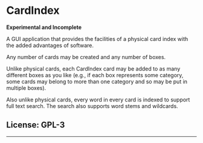 # CardIndex

**Experimental and Incomplete**

A GUI application that provides the facilities of a physical card index with
the added advantages of software.

Any number of cards may be created and any number of boxes.

Unlike physical cards, each CardIndex card may be added to as many different
boxes as you like (e.g., if each box represents some category, some cards
may belong to more than one category and so may be put in multiple boxes).

Also unlike physical cards, every word in every card is indexed to support
full text search. The search also supports word stems and wildcards.

## License: GPL-3


---
